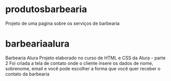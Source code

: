 # produtosbarbearia
Projeto de uma pagina sobre os serviços de barbearia
# barbeariaalura
Barbearia Alura
Projeto elaborado no curso de HTML e CSS da Alura - parte 2
Foi criada a tela de contato onde o cliente insere os dados de nome, sobrenome, email e você pode escolher a forma que você quer receber o contato da barbearia